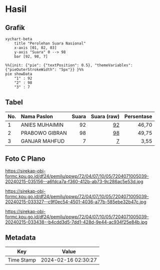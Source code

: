 # Hasil

## Grafik

```mermaid
xychart-beta
    title "Perolehan Suara Nasional"
    x-axis [01, 02, 03]
    y-axis "Suara" 0 --> 98
    bar [92, 98, 7]
```

```mermaid
%%{init: {"pie": {"textPosition": 0.5}, "themeVariables": {"pieOuterStrokeWidth": "5px"}} }%%
pie showData
    "1" : 92
    "2" : 98
    "3" : 7
```

## Tabel

| No. | Nama Paslon    | Suara | Suara (raw) | Persentase |
|:--- |:-------------- | -----:| -----------:| ----------:|
| 1   | ANIES MUHAIMIN | 92    | [92][p-1]   | 46,70      |
| 2   | PRABOWO GIBRAN | 98    | [98][p-2]   | 49,75      |
| 3   | GANJAR MAHFUD  | 7     | [7][p-3]    | 3,55       |


[p-1]: https://github.com/gigit-pemilu/pemilu-2024/blob/main/pilpres/hitung-suara/sub/72-sulawesi-tengah/sub/04-toli-toli/sub/07-baolan/sub/1005-baru/sub/039-tps/sub/paslon-1.txt
[p-2]: https://github.com/gigit-pemilu/pemilu-2024/blob/main/pilpres/hitung-suara/sub/72-sulawesi-tengah/sub/04-toli-toli/sub/07-baolan/sub/1005-baru/sub/039-tps/sub/paslon-2.txt
[p-3]: https://github.com/gigit-pemilu/pemilu-2024/blob/main/pilpres/hitung-suara/sub/72-sulawesi-tengah/sub/04-toli-toli/sub/07-baolan/sub/1005-baru/sub/039-tps/sub/paslon-3.txt

## Foto C Plano

https://sirekap-obj-formc.kpu.go.id/df24/pemilu/ppwp/72/04/07/10/05/7204071005039-20240215-035156--a6fdca7a-f360-412b-ab73-9c286ac5e53d.jpg

https://sirekap-obj-formc.kpu.go.id/df24/pemilu/ppwp/72/04/07/10/05/7204071005039-20240215-033327--c9f0ec54-4501-4036-a77b-585ebe32b47c.jpg

https://sirekap-obj-formc.kpu.go.id/df24/pemilu/ppwp/72/04/07/10/05/7204071005039-20240215-033438--b4cdd3d5-7dd1-428d-9e44-ac934f25e84b.jpg


## Metadata

| Key        | Value               |
| ---------- | ------------------- |
| Time Stamp | 2024-02-16 02:30:27 |



